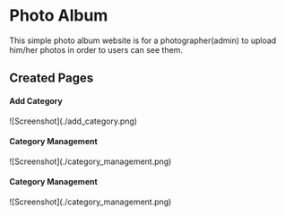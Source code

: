 # Photo Album
This simple photo album website is for a photographer(admin) to upload him/her photos in order to users can see them.
<h2>Created Pages</h2>

<h4>Add Category</h4>
![Screenshot](./add_category.png)


<h4>Category Management</h4>
![Screenshot](./category_management.png)


<h4>Category Management</h4>
![Screenshot](./category_management.png)



